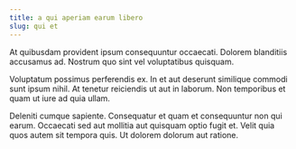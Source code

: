 ```yaml
---
title: a qui aperiam earum libero
slug: qui et
---
```


At quibusdam provident ipsum consequuntur occaecati. Dolorem blanditiis accusamus ad. Nostrum quo sint vel voluptatibus quisquam.

Voluptatum possimus perferendis ex. In et aut deserunt similique commodi sunt ipsum nihil. At tenetur reiciendis ut aut in laborum. Non temporibus et quam ut iure ad quia ullam.

Deleniti cumque sapiente. Consequatur et quam et consequuntur non qui earum. Occaecati sed aut mollitia aut quisquam optio fugit et. Velit quia quos autem sit tempora quis. Ut dolorem dolorum aut ratione.

